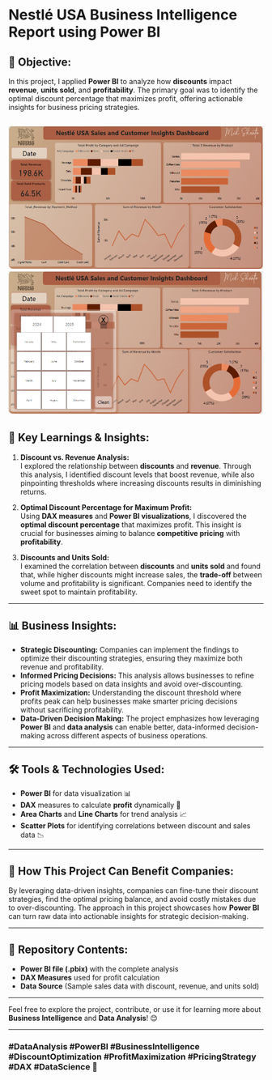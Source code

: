 # Nestlé USA Business Intelligence Report using Power BI


## 📍 **Objective:**
In this project, I applied **Power BI** to analyze how **discounts** impact **revenue**, **units sold**, and **profitability**. The primary goal was to identify the optimal discount percentage that maximizes profit, offering actionable insights for business pricing strategies.

![Image](https://github.com/mih-shanto/Nestle_Sales_Data_Analysis/blob/main/Project%20Details/1.png) 
![image2](https://github.com/mih-shanto/Nestle_Sales_Data_Analysis/blob/main/Project%20Details/2.png)
---

## 🧠 **Key Learnings & Insights:**  

1. **Discount vs. Revenue Analysis:**  
   I explored the relationship between **discounts** and **revenue**. Through this analysis, I identified discount levels that boost revenue, while also pinpointing thresholds where increasing discounts results in diminishing returns.

2. **Optimal Discount Percentage for Maximum Profit:**  
   Using **DAX measures** and **Power BI visualizations**, I discovered the **optimal discount percentage** that maximizes profit. This insight is crucial for businesses aiming to balance **competitive pricing** with **profitability**.

3. **Discounts and Units Sold:**  
   I examined the correlation between **discounts** and **units sold** and found that, while higher discounts might increase sales, the **trade-off** between volume and profitability is significant. Companies need to identify the sweet spot to maintain profitability.

---

## 📊 **Business Insights:**

- **Strategic Discounting:** Companies can implement the findings to optimize their discounting strategies, ensuring they maximize both revenue and profitability.
- **Informed Pricing Decisions:** This analysis allows businesses to refine pricing models based on data insights and avoid over-discounting.
- **Profit Maximization:** Understanding the discount threshold where profits peak can help businesses make smarter pricing decisions without sacrificing profitability.
- **Data-Driven Decision Making:** The project emphasizes how leveraging **Power BI** and **data analysis** can enable better, data-informed decision-making across different aspects of business operations.

---

## 🛠️ **Tools & Technologies Used:**

- **Power BI** for data visualization 📊
- **DAX** measures to calculate **profit** dynamically 🔢
- **Area Charts** and **Line Charts** for trend analysis 📈
- **Scatter Plots** for identifying correlations between discount and sales data 📉

---

## 🏢 **How This Project Can Benefit Companies:**

By leveraging data-driven insights, companies can fine-tune their discount strategies, find the optimal pricing balance, and avoid costly mistakes due to over-discounting. The approach in this project showcases how **Power BI** can turn raw data into actionable insights for strategic decision-making.

---

## 📂 **Repository Contents:**

- **Power BI file (.pbix)** with the complete analysis
- **DAX Measures** used for profit calculation
- **Data Source** (Sample sales data with discount, revenue, and units sold)

---

Feel free to explore the project, contribute, or use it for learning more about **Business Intelligence** and **Data Analysis**! 😊

---

### **#DataAnalysis #PowerBI #BusinessIntelligence #DiscountOptimization #ProfitMaximization #PricingStrategy #DAX #DataScience** 🌟
